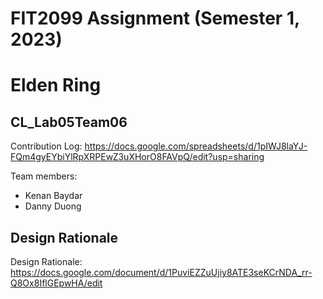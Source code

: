 # FIT2099 Assignment (Semester 1, 2023)
# Elden Ring

## CL_Lab05Team06
Contribution Log:
https://docs.google.com/spreadsheets/d/1pIWJ8laYJ-FQm4gyEYbiYlRpXRPEwZ3uXHorO8FAVpQ/edit?usp=sharing

Team members:
- Kenan Baydar
- Danny Duong

## Design Rationale
Design Rationale: https://docs.google.com/document/d/1PuviEZZuUjiy8ATE3seKCrNDA_rr-Q8Ox8IflGEpwHA/edit
